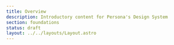 ```yaml
---
title: Overview
description: Introductory content for Persona's Design System
section: foundations
status: draft
layout: ../../layouts/Layout.astro
---
```


